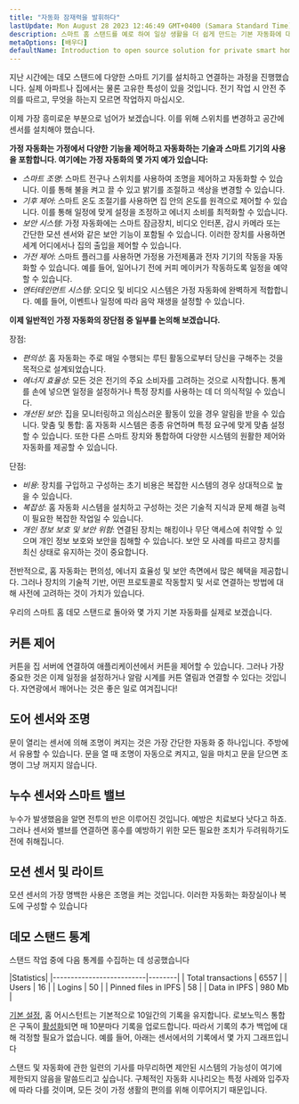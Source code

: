 ```yaml
---
title: "자동화 잠재력을 발휘하다"
lastUpdate: Mon August 28 2023 12:46:49 GMT+0400 (Samara Standard Time)
description: 스마트 홈 스탠드를 예로 하여 일상 생활을 더 쉽게 만드는 기본 자동화에 대해 배우게 될 것입니다.
metaOptions: [배우다]
defaultName: Introduction to open source solution for private smart homes
---
```


<RoboAcademyText>지난 시간에는 데모 스탠드에 다양한 스마트 기기를 설치하고 연결하는 과정을 진행했습니다. 실제 아파트나 집에서는 물론 고유한 특성이 있을 것입니다. 전기 작업 시 안전 주의를 따르고, 무엇을 하는지 모르면 작업하지 마십시오.

이제 가장 흥미로운 부분으로 넘어가 보겠습니다. 이를 위해 스위치를 변경하고 공간에 센서를 설치해야 했습니다.</RoboAcademyText>

**가정 자동화는 가정에서 다양한 기능을 제어하고 자동화하는 기술과 스마트 기기의 사용을 포함합니다. 여기에는 가정 자동화의 몇 가지 예가 있습니다:**

* *스마트 조명*: 스마트 전구나 스위치를 사용하여 조명을 제어하고 자동화할 수 있습니다. 이를 통해 불을 켜고 끌 수 있고 밝기를 조절하고 색상을 변경할 수 있습니다.
* *기후 제어*: 스마트 온도 조절기를 사용하면 집 안의 온도를 원격으로 제어할 수 있습니다. 이를 통해 일정에 맞게 설정을 조정하고 에너지 소비를 최적화할 수 있습니다.
* *보안 시스템*: 가정 자동화에는 스마트 잠금장치, 비디오 인터폰, 감시 카메라 또는 간단한 모션 센서와 같은 보안 기능이 포함될 수 있습니다. 이러한 장치를 사용하면 세계 어디에서나 집의 출입을 제어할 수 있습니다.
* *가전 제어*: 스마트 플러그를 사용하면 가정용 가전제품과 전자 기기의 작동을 자동화할 수 있습니다. 예를 들어, 일어나기 전에 커피 메이커가 작동하도록 일정을 예약할 수 있습니다.
* *엔터테인먼트 시스템*: 오디오 및 비디오 시스템은 가정 자동화에 완벽하게 적합합니다. 예를 들어, 이벤트나 일정에 따라 음악 재생을 설정할 수 있습니다.

**이제 일반적인 가정 자동화의 장단점 중 일부를 논의해 보겠습니다.**

장점:

* *편의성*: 홈 자동화는 주로 매일 수행되는 루틴 활동으로부터 당신을 구해주는 것을 목적으로 설계되었습니다.
* *에너지 효율성*: 모든 것은 전기의 주요 소비자를 고려하는 것으로 시작합니다. 통계를 손에 넣으면 일정을 설정하거나 특정 장치를 사용하는 데 더 의식적일 수 있습니다.
* *개선된 보안*: 집을 모니터링하고 의심스러운 활동이 있을 경우 알림을 받을 수 있습니다.
맞춤 및 통합: 홈 자동화 시스템은 종종 유연하며 특정 요구에 맞게 맞춤 설정할 수 있습니다. 또한 다른 스마트 장치와 통합하여 다양한 시스템의 원활한 제어와 자동화를 제공할 수 있습니다.

단점:

* *비용*: 장치를 구입하고 구성하는 초기 비용은 복잡한 시스템의 경우 상대적으로 높을 수 있습니다.
* *복잡성*: 홈 자동화 시스템을 설치하고 구성하는 것은 기술적 지식과 문제 해결 능력이 필요한 복잡한 작업일 수 있습니다.
* *개인 정보 보호 및 보안 위험*: 연결된 장치는 해킹이나 무단 액세스에 취약할 수 있으며 개인 정보 보호와 보안을 침해할 수 있습니다. 보안 모 사례를 따르고 장치를 최신 상태로 유지하는 것이 중요합니다.

전반적으로, 홈 자동화는 편의성, 에너지 효율성 및 보안 측면에서 많은 혜택을 제공합니다. 그러나 장치의 기술적 기반, 어떤 프로토콜로 작동할지 및 서로 연결하는 방법에 대해 사전에 고려하는 것이 가치가 있습니다.

우리의 스마트 홈 데모 스탠드로 돌아와 몇 가지 기본 자동화를 실제로 보겠습니다.

## 커튼 제어

<LessonVideo :videos="[{src: 'https://crustipfs.info/ipfs/QmRMibK3Huppxfhvjk3Hs5NBn4ndFoxHHA2mJn22URnwf4', type: 'webm'}]" cover="smart-home-intro/assembling-smart-home-board-1.png" />

커튼을 집 서버에 연결하여 애플리케이션에서 커튼을 제어할 수 있습니다. 그러나 가장 중요한 것은 이제 일정을 설정하거나 알람 시계를 커튼 열림과 연결할 수 있다는 것입니다. 자연광에서 깨어나는 것은 좋은 일로 여겨집니다!

## 도어 센서와 조명

<LessonVideo :videos="[{src: 'https://crustipfs.info/ipfs/QmR1WHAAdmPxSP2neFV8VhqFShbeVaYUsNLQ7n9Exh3JUz', type: 'webm'}]" cover="smart-home-intro/assembling-smart-home-board-1.png" />

문이 열리는 센서에 의해 조명이 켜지는 것은 가장 간단한 자동화 중 하나입니다. 주방에서 유용할 수 있습니다. 문을 열 때 조명이 자동으로 켜지고, 일을 마치고 문을 닫으면 조명이 그냥 꺼지지 않습니다.

## 누수 센서와 스마트 밸브

<LessonVideo :videos="[{src: 'https://crustipfs.info/ipfs/QmVEdwbE1wagebNybfneGKWpAPp3fyXBNnFRt2vduyMSCP', type: 'webm'}]" cover="smart-home-intro/assembling-smart-home-board-1.png" />

누수가 발생했음을 알면 전투의 반은 이루어진 것입니다. 예방은 치료보다 낫다고 하죠. 그러나 센서와 밸브를 연결하면 홍수를 예방하기 위한 모든 필요한 조치가 두려워하기도 전에 취해집니다.

## 모션 센서 및 라이트

<LessonVideo :videos="[{src: 'https://crustipfs.info/ipfs/QmWMAC3dUvuUg6Zxszoe3aJDatPCaw48QVSyujWyrhKJih', type: 'webm'}]" cover="smart-home-intro/assembling-smart-home-board-1.png" />

모션 센서의 가장 명백한 사용은 조명을 켜는 것입니다. 이러한 자동화는 화장실이나 복도에 구성할 수 있습니다

## 데모 스탠드 통계

스탠드 작업 중에 다음 통계를 수집하는 데 성공했습니다

|Statistics|
|--------------------------|--------|
| Total transactions       | 6557   |
| Users                    | 16     |
| Logins                   | 50     |
| Pinned files in IPFS     | 58     |
| Data in IPFS             | 980 Mb |

[기본 설정](https://www.home-assistant.io/integrations/recorder/), 홈 어시스턴트는 기본적으로 10일간의 기록을 유지합니다. 로보노믹스 통합은 구독이 [활성화](https://dapp.robonomics.network/#/rws-activate)되면 매 10분마다 기록을 업로드합니다. 따라서 기록의 추가 백업에 대해 걱정할 필요가 없습니다. 예를 들어, 아래는 센서에서의 기록에서 몇 가지 그래프입니다

<LessonImages figure figureCaption="Image 1. Turn on the boiler button" src="smart-home-intro/unleash-boiler.png" alt="Image 1. Turn on the boiler button"/>

<LessonImages figure figureCaption="Image 2. Temperature sensor" src="smart-home-intro/unleash-temperature.png" alt="Image 2. Temperature sensor"/>

<LessonImages figure figureCaption="Image 3. Humidity sensor" src="smart-home-intro/unleash-humidity.png" alt="Image 3. Humidity sensor"/>

스탠드 및 자동화에 관한 일련의 기사를 마무리하면 제안된 시스템의 가능성이 여기에 제한되지 않음을 말씀드리고 싶습니다. 구체적인 자동화 시나리오는 특정 사례와 입주자에 따라 다를 것이며, 모든 것이 가정 생활의 편의를 위해 이루어지기 때문입니다.
